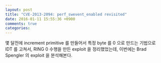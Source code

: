 ```yaml
---
layout: post
title: "CVE-2013-2094: perf_swevent_enabled revisited"
date: 2016-01-11 15:55:36 +0900
comments: true
categories: 
---
```


몇 달전에 increment primitive 를 만들어서 특정 byte 를 0 으로 만드는 기법으로 IDT 를 고쳐서, RING 0 수행을 만든 exploit 을 정리했었는데, 이번에는 Brad Spengler 의 exploit 을 분석해본다.

